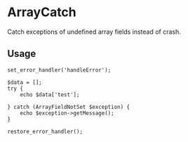 # ArrayCatch
Catch exceptions of undefined array fields instead of crash.

## Usage
```php?start_inline=true 
set_error_handler('handleError');

$data = [];
try {
	echo $data['test'];

} catch (ArrayFieldNotSet $exception) {
	echo $exception->getMessage();
}

restore_error_handler();

```
